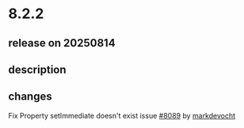# 8.2.2

## release on 20250814
## description
## changes
Fix Property setImmediate doesn't exist issue <a class="issue-link js-issue-link" data-error-text="Failed to load title" data-id="3321767101" data-permission-text="Title is private" data-url="https://github.com/wix/react-native-navigation/issues/8089" data-hovercard-type="pull_request" data-hovercard-url="/wix/react-native-navigation/pull/8089/hovercard" href="https://github.com/wix/react-native-navigation/pull/8089">#8089</a> by <a href="https://github.com/markdevocht">markdevocht</a>

